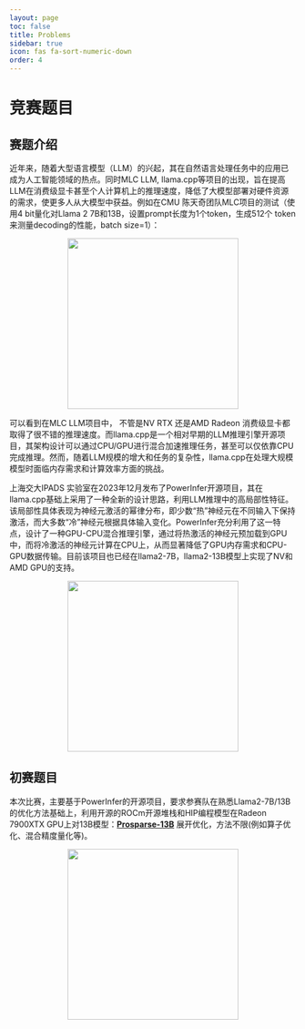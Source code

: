```yaml
---
layout: page
toc: false
title: Problems
sidebar: true
icon: fas fa-sort-numeric-down
order: 4
---
```

# 竞赛题目

## 赛题介绍

近年来，随着大型语言模型（LLM）的兴起，其在自然语言处理任务中的应用已成为人工智能领域的热点。同时MLC LLM, llama.cpp等项目的出现，旨在提高LLM在消费级显卡甚至个人计算机上的推理速度，降低了大模型部署对硬件资源的需求，使更多人从大模型中获益。例如在CMU 陈天奇团队MLC项目的测试（使用4 bit量化对Llama 2 7B和13B，设置prompt长度为1个token，生成512个 token来测量decoding的性能，batch size=1）：

<p align="middle">
    <img src="{% link media/p1.png %}" width="300" class="center">
</p>

可以看到在MLC LLM项目中， 不管是NV RTX 还是AMD Radeon 消费级显卡都取得了很不错的推理速度。而llama.cpp是一个相对早期的LLM推理引擎开源项目，其架构设计可以通过CPU/GPU进行混合加速推理任务，甚至可以仅依靠CPU完成推理。然而，随着LLM规模的增大和任务的复杂性，llama.cpp在处理大规模模型时面临内存需求和计算效率方面的挑战。

上海交大IPADS 实验室在2023年12月发布了PowerInfer开源项目，其在llama.cpp基础上采用了一种全新的设计思路，利用LLM推理中的高局部性特征。该局部性具体表现为神经元激活的幂律分布，即少数“热”神经元在不同输入下保持激活，而大多数“冷”神经元根据具体输入变化。PowerInfer充分利用了这一特点，设计了一种GPU-CPU混合推理引擎，通过将热激活的神经元预加载到GPU中，而将冷激活的神经元计算在CPU上，从而显著降低了GPU内存需求和CPU-GPU数据传输。目前该项目也已经在llama2-7B，llama2-13B模型上实现了NV和AMD GPU的支持。 

<p align="middle">
    <img src="{% link media/p2.png %}" width="300" class="center">
</p>

## **初赛题目**
本次比赛，主要基于PowerInfer的开源项目，要求参赛队在熟悉Llama2-7B/13B的优化方法基础上，利用开源的ROCm开源堆栈和HIP编程模型在Radeon 7900XTX GPU上对13B模型：**[Prosparse-13B](https://huggingface.co/PowerInfer/prosparse-llama-2-13b-gguf)** 展开优化，方法不限(例如算子优化、混合精度量化等)。

<p align="middle">
    <img src="{% link media/p3.png %}" width="300" class="center">
</p>
